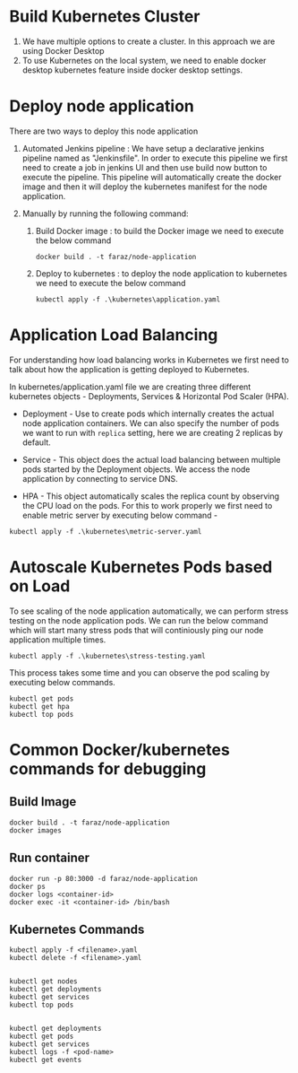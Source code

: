 # Build Kubernetes Cluster

1. We have multiple options to create a cluster. In this approach we are using Docker Desktop
2. To use Kubernetes on the local system, we need to enable docker desktop kubernetes feature inside docker desktop settings.

# Deploy node application

There are two ways to deploy this node application

1. Automated Jenkins pipeline :
   We have setup a declarative jenkins pipeline named as "Jenkinsfile". In order to execute this pipeline we first need to create a job in jenkins UI and then use build now button to execute the pipeline. This pipeline will automatically create the docker image and then it will deploy the kubernetes manifest for the node application.

2. Manually by running the following command:

   1. Build Docker image : to build the Docker image we need to execute the below command
      ```
      docker build . -t faraz/node-application
      ```
   2. Deploy to kubernetes : to deploy the node application to kubernetes we need to execute the below command

      ```
      kubectl apply -f .\kubernetes\application.yaml
      ```

# Application Load Balancing

For understanding how load balancing works in Kubernetes we first need to talk about how the application is getting deployed to Kubernetes.

In kubernetes/application.yaml file we are creating three different kubernetes objects - Deployments, Services & Horizontal Pod Scaler (HPA).

- Deployment - Use to create pods which internally creates the actual node application containers. We can also specify the number of pods we want to run with `replica` setting, here we are creating 2 replicas by default.

- Service - This object does the actual load balancing between multiple pods started by the Deployment objects. We access the node application by connecting to service DNS.

- HPA - This object automatically scales the replica count by observing the CPU load on the pods. For this to work properly we first need to enable metric server by executing below command -

```
kubectl apply -f .\kubernetes\metric-server.yaml
```

# Autoscale Kubernetes Pods based on Load

To see scaling of the node application automatically, we can perform stress testing on the node application pods. We can run the below command which will start many stress pods that will continiously ping our node application multiple times.

```
kubectl apply -f .\kubernetes\stress-testing.yaml
```

This process takes some time and you can observe the pod scaling by executing below commands.

```
kubectl get pods
kubectl get hpa
kubectl top pods
```

# Common Docker/kubernetes commands for debugging

## Build Image

```
docker build . -t faraz/node-application
docker images
```

## Run container

```
docker run -p 80:3000 -d faraz/node-application
docker ps
docker logs <container-id>
docker exec -it <container-id> /bin/bash
```

## Kubernetes Commands

```
kubectl apply -f <filename>.yaml
kubectl delete -f <filename>.yaml


kubectl get nodes
kubectl get deployments
kubectl get services
kubectl top pods


kubectl get deployments
kubectl get pods
kubectl get services
kubectl logs -f <pod-name>
kubectl get events
```
